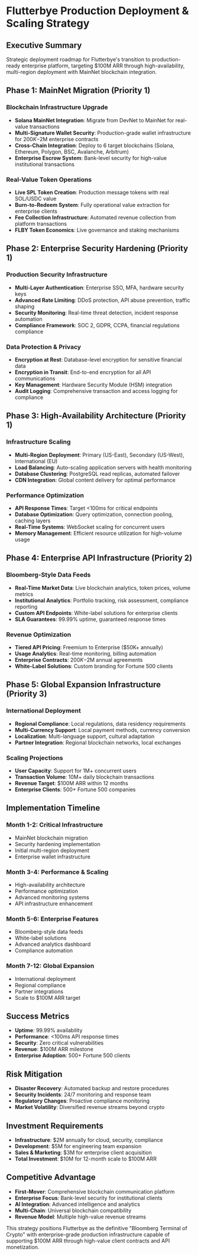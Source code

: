 # Flutterbye Production Deployment & Scaling Strategy

## Executive Summary
Strategic deployment roadmap for Flutterbye's transition to production-ready enterprise platform, targeting $100M ARR through high-availability, multi-region deployment with MainNet blockchain integration.

## Phase 1: MainNet Migration (Priority 1)
### Blockchain Infrastructure Upgrade
- **Solana MainNet Integration**: Migrate from DevNet to MainNet for real-value transactions
- **Multi-Signature Wallet Security**: Production-grade wallet infrastructure for $200K-$2M enterprise contracts
- **Cross-Chain Integration**: Deploy to 6 target blockchains (Solana, Ethereum, Polygon, BSC, Avalanche, Arbitrum)
- **Enterprise Escrow System**: Bank-level security for high-value institutional transactions

### Real-Value Token Operations
- **Live SPL Token Creation**: Production message tokens with real SOL/USDC value
- **Burn-to-Redeem System**: Fully operational value extraction for enterprise clients
- **Fee Collection Infrastructure**: Automated revenue collection from platform transactions
- **FLBY Token Economics**: Live governance and staking mechanisms

## Phase 2: Enterprise Security Hardening (Priority 1)
### Production Security Infrastructure
- **Multi-Layer Authentication**: Enterprise SSO, MFA, hardware security keys
- **Advanced Rate Limiting**: DDoS protection, API abuse prevention, traffic shaping
- **Security Monitoring**: Real-time threat detection, incident response automation
- **Compliance Framework**: SOC 2, GDPR, CCPA, financial regulations compliance

### Data Protection & Privacy
- **Encryption at Rest**: Database-level encryption for sensitive financial data
- **Encryption in Transit**: End-to-end encryption for all API communications
- **Key Management**: Hardware Security Module (HSM) integration
- **Audit Logging**: Comprehensive transaction and access logging for compliance

## Phase 3: High-Availability Architecture (Priority 1)
### Infrastructure Scaling
- **Multi-Region Deployment**: Primary (US-East), Secondary (US-West), International (EU)
- **Load Balancing**: Auto-scaling application servers with health monitoring
- **Database Clustering**: PostgreSQL read replicas, automated failover
- **CDN Integration**: Global content delivery for optimal performance

### Performance Optimization
- **API Response Times**: Target <100ms for critical endpoints
- **Database Optimization**: Query optimization, connection pooling, caching layers
- **Real-Time Systems**: WebSocket scaling for concurrent users
- **Memory Management**: Efficient resource utilization for high-volume usage

## Phase 4: Enterprise API Infrastructure (Priority 2)
### Bloomberg-Style Data Feeds
- **Real-Time Market Data**: Live blockchain analytics, token prices, volume metrics
- **Institutional Analytics**: Portfolio tracking, risk assessment, compliance reporting
- **Custom API Endpoints**: White-label solutions for enterprise clients
- **SLA Guarantees**: 99.99% uptime, guaranteed response times

### Revenue Optimization
- **Tiered API Pricing**: Freemium to Enterprise ($50K+ annually)
- **Usage Analytics**: Real-time monitoring, billing automation
- **Enterprise Contracts**: $200K-$2M annual agreements
- **White-Label Solutions**: Custom branding for Fortune 500 clients

## Phase 5: Global Expansion Infrastructure (Priority 3)
### International Deployment
- **Regional Compliance**: Local regulations, data residency requirements
- **Multi-Currency Support**: Local payment methods, currency conversion
- **Localization**: Multi-language support, cultural adaptation
- **Partner Integration**: Regional blockchain networks, local exchanges

### Scaling Projections
- **User Capacity**: Support for 1M+ concurrent users
- **Transaction Volume**: 10M+ daily blockchain transactions
- **Revenue Target**: $100M ARR within 12 months
- **Enterprise Clients**: 500+ Fortune 500 companies

## Implementation Timeline

### Month 1-2: Critical Infrastructure
- MainNet blockchain migration
- Security hardening implementation
- Initial multi-region deployment
- Enterprise wallet infrastructure

### Month 3-4: Performance & Scaling
- High-availability architecture
- Performance optimization
- Advanced monitoring systems
- API infrastructure enhancement

### Month 5-6: Enterprise Features
- Bloomberg-style data feeds
- White-label solutions
- Advanced analytics dashboard
- Compliance automation

### Month 7-12: Global Expansion
- International deployment
- Regional compliance
- Partner integrations
- Scale to $100M ARR target

## Success Metrics
- **Uptime**: 99.99% availability
- **Performance**: <100ms API response times
- **Security**: Zero critical vulnerabilities
- **Revenue**: $100M ARR milestone
- **Enterprise Adoption**: 500+ Fortune 500 clients

## Risk Mitigation
- **Disaster Recovery**: Automated backup and restore procedures
- **Security Incidents**: 24/7 monitoring and response team
- **Regulatory Changes**: Proactive compliance monitoring
- **Market Volatility**: Diversified revenue streams beyond crypto

## Investment Requirements
- **Infrastructure**: $2M annually for cloud, security, compliance
- **Development**: $5M for engineering team expansion
- **Sales & Marketing**: $3M for enterprise client acquisition
- **Total Investment**: $10M for 12-month scale to $100M ARR

## Competitive Advantage
- **First-Mover**: Comprehensive blockchain communication platform
- **Enterprise Focus**: Bank-level security for institutional clients
- **AI Integration**: Advanced intelligence and analytics
- **Multi-Chain**: Universal blockchain compatibility
- **Revenue Model**: Multiple high-value revenue streams

This strategy positions Flutterbye as the definitive "Bloomberg Terminal of Crypto" with enterprise-grade production infrastructure capable of supporting $100M ARR through high-value client contracts and API monetization.